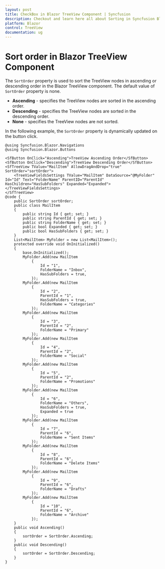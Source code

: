 ```yaml
---
layout: post
title: CheckBox in Blazor TreeView Component | Syncfusion
description: Checkout and learn here all about Sorting in Syncfusion Blazor TreeView component and much more details.
platform: Blazor
control: TreeView
documentation: ug
---
```


# Sort order in Blazor TreeView Component

The `SortOrder` property is used to sort the TreeView nodes in ascending or descending order in the Blazor TreeView component. The default value of `SortOrder` property is none.

* **Ascending** - specifies the TreeView nodes are sorted in the ascending order.
* **Descending** - specifies the TreeView nodes are sorted in the descending order.
* **None** - specifies the TreeView nodes are not sorted.

In the following example, the `SortOrder` property is dynamically updated on the button click.

```cshtml
@using Syncfusion.Blazor.Navigations
@using Syncfusion.Blazor.Buttons

<SfButton OnClick="Ascending">TreeView Ascending Order</SfButton>
<SfButton OnClick="Descending">TreeView Descending Order</SfButton>
<SfTreeView TValue="MailItem" AllowDragAndDrop="true" SortOrder="sortOrder">
    <TreeViewFieldsSettings TValue="MailItem" DataSource="@MyFolder" Id="Id" Text="FolderName" ParentID="ParentId" HasChildren="HasSubFolders" Expanded="Expanded"></TreeViewFieldsSettings>
</SfTreeView>
@code {
    public SortOrder sortOrder;
    public class MailItem
    {
        public string Id { get; set; }
        public string ParentId { get; set; }
        public string FolderName { get; set; }
        public bool Expanded { get; set; }
        public bool HasSubFolders { get; set; }
    }
    List<MailItem> MyFolder = new List<MailItem>();
    protected override void OnInitialized()
    {
        base.OnInitialized();
        MyFolder.Add(new MailItem
            {
                Id = "1",
                FolderName = "Inbox",
                HasSubFolders = true,
            });
        MyFolder.Add(new MailItem
            {
                Id = "2",
                ParentId = "1",
                HasSubFolders = true,
                FolderName = "Categories"
            });
        MyFolder.Add(new MailItem
            {
                Id = "3",
                ParentId = "2",
                FolderName = "Primary"
            });
        MyFolder.Add(new MailItem
            {
                Id = "4",
                ParentId = "2",
                FolderName = "Social"
            });
        MyFolder.Add(new MailItem
            {
                Id = "5",
                ParentId = "2",
                FolderName = "Promotions"
            });
        MyFolder.Add(new MailItem
            {
                Id = "6",
                FolderName = "Others",
                HasSubFolders = true,
                Expanded = true
            });
        MyFolder.Add(new MailItem
            {
                Id = "7",
                ParentId = "6",
                FolderName = "Sent Items"
            });
        MyFolder.Add(new MailItem
            {
                Id = "8",
                ParentId = "6",
                FolderName = "Delete Items"
            });
        MyFolder.Add(new MailItem
            {
                Id = "9",
                ParentId = "6",
                FolderName = "Drafts"
            });
        MyFolder.Add(new MailItem
            {
                Id = "10",
                ParentId = "6",
                FolderName = "Archive"
            });
    }
    public void Ascending()
    {
        sortOrder = SortOrder.Ascending;
    }
    public void Descending()
    {
        sortOrder = SortOrder.Descending;
    }
}

```

